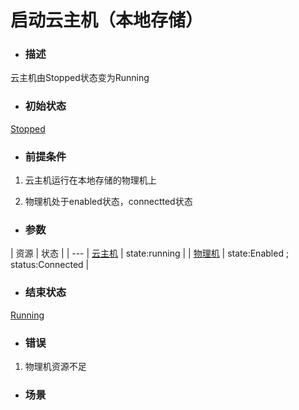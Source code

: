 # 启动云主机（本地存储）

* ### 描述

 云主机由Stopped状态变为Running

* ### 初始状态

 [Stopped](/Unit/VM/status.md)

* ### 前提条件

 1. 云主机运行在本地存储的物理机上

 2. 物理机处于enabled状态，connectted状态

* ### 参数


 | 资源 | 状态 |
 | ---
 | [云主机](/Unit/VM/README.md) | state:running | 
 | [物理机](/Unit/Host/README.md) | state:Enabled ; status:Connected |

* ### 结束状态

 [Running](/Unit/VM/status.md)

* ### 错误

 1. 物理机资源不足

* ### 场景


